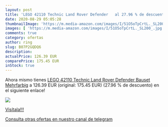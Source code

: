 ```yaml
---
layout: post
title: 'LEGO 42110 Technic Land Rover Defender   al 27.96 % de descuento'
date: 2020-08-29 05:05:28
thumbnailImage: 'https://m.media-amazon.com/images/I/51O5oTpCrtL._SL200_.jpg'
images: [ 'https://m.media-amazon.com/images/I/51O5oTpCrtL._SL200_.jpg' ]
comments: true
category: ofertas
author: ring
slug: B07P2GQDQ6
description:
actualPrice: 126.39 EUR
comparePrice: 175.45 EUR
inStock: true
---
```


Ahora mismo tienes [LEGO 42110 Technic Land Rover Defender  Bauset  Mehrfarbig](https://www.amazon.com/dp/B07P2GQDQ6/?tag=redken08-20) a 126.39 EUR (original: 175.45 EUR) (27.96 %  de descuento) en el siguiente enlace!

[![](https://m.media-amazon.com/images/I/51O5oTpCrtL._SL200_.jpg)](https://www.amazon.com/dp/B07P2GQDQ6/?tag=redken08-20)

[Visítala!!!](https://www.amazon.com/dp/B07P2GQDQ6/?tag=redken08-20)

[Consulta otras ofertas en nuestro canal de telegram](https://t.me/s/ofertas25)
